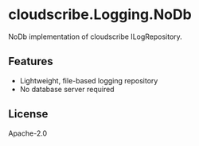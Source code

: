 # cloudscribe.Logging.NoDb

NoDb implementation of cloudscribe ILogRepository.

## Features
- Lightweight, file-based logging repository
- No database server required

## License
Apache-2.0
